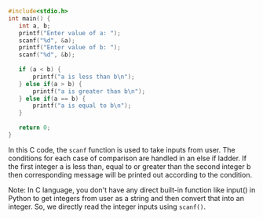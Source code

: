  ```c
#include<stdio.h>
int main() {
    int a, b;
    printf("Enter value of a: ");
    scanf("%d", &a);
    printf("Enter value of b: ");
    scanf("%d", &b);
    
    if (a < b) {
        printf("a is less than b\n");
    } else if(a > b) {
        printf("a is greater than b\n");
    } else if(a == b) {
        printf("a is equal to b\n");
    }
    
    return 0;
}
```
In this C code, the `scanf` function is used to take inputs from user. The conditions for each case of comparison are handled in an else if ladder. If the first integer a is less than, equal to or greater than the second integer b then corresponding message will be printed out according to the condition. 

Note: In C language, you don't have any direct built-in function like input() in Python to get integers from user as a string and then convert that into an integer. So, we directly read the integer inputs using `scanf()`.
